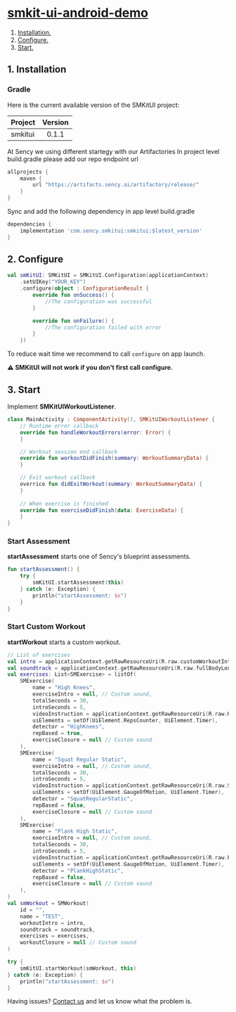 # [smkit-ui-android-demo](https://github.com/sency-ai/smkit-sdk)

1. [ Installation. ](#inst)
2. [ Configure. ](#conf)
3. [ Start. ](#start)

<a name="inst"></a>
## 1. Installation

### Gradle
Here is the current available version of the SMKitUI project:

| Project | Version  |
|---------|:--------:|
| smkitui |  0.1.1   |

At Sency we using different startegy with our Artifactories 
In project level build.gradle please add our repo endpoint url
```groovy
allprojects {
    maven {
        url "https://artifacts.sency.ai/artifactory/release/"
    }
}
```

Sync and add the following dependency in app level build.gradle
```groovy
dependencies {
    implementation 'com.sency.smkitui:smkitui:$latest_version'
}
```

<a name="conf"></a>
## 2. Configure
```Kotlin
val smKitUI: SMKitUI = SMKitUI.Configuration(applicationContext)
    .setUIKey("YOUR_KEY")
    .configure(object : ConfigurationResult {
        override fun onSuccess() {
            //The configuration was successful
        }

        override fun onFailure() {
            //The configuration failed with error
        }
    })
```
To reduce wait time we recommend to call `configure` on app launch.

**⚠️ SMKitUI will not work if you don't first call configure.**


<a name="start"></a>
## 3. Start
Implement **SMKitUIWorkoutListener**.
```Kotlin
class MainActivity : ComponentActivity(), SMKitUIWorkoutListener {
    // Runtime error callback
    override fun handleWorkoutErrors(error: Error) {
    }

    // Workout session end callback
    override fun workoutDidFinish(summary: WorkoutSummaryData) {
    }

    // Exit workout callback
    overrice fun didExitWorkout(summary: WorkoutSummaryData) {
    }
    
    // When exercise is finished
    override fun exerciseDidFinish(data: ExerciseData) {
    }
}
```

### Start Assessment
**startAssessment** starts one of Sency's blueprint assessments.
```Kotlin
fun startAssessment() {
    try {
        smKitUI.startAssessment(this)
    } catch (e: Exception) {
        println("startAssessment: $e")
    }
}
```

### Start Custom Workout
**startWorkout** starts a custom workout.
```Kotlin
// List of exercises
val intro = applicationContext.getRawResourceUri(R.raw.customWorkoutIntro)
val soundtrack = applicationContext.getRawResourceUri(R.raw.fullBodyLong)
val exercises: List<SMExercise> = listOf(
    SMExercise(
        name = "High Knees",
        exerciseIntro = null, // Custom sound,
        totalSeconds = 30,
        introSeconds = 5,
        videoInstruction = applicationContext.getRawResourceUri(R.raw.HighKnees),
        uiElements = setOf(UiElement.RepsCounter, UiElement.Timer),
        detector = "HighKnees",
        repBased = true,
        exerciseClosure = null // Custom sound
    ),
    SMExercise(
        name = "Squat Regular Static",
        exerciseIntro = null, // Custom sound,
        totalSeconds = 30,
        introSeconds = 5,
        videoInstruction = applicationContext.getRawResourceUri(R.raw.SquatRegularStatic),
        uiElements = setOf(UiElement.GaugeOfMotion, UiElement.Timer),
        detector = "SquatRegularStatic",
        repBased = false,
        exerciseClosure = null // Custom sound
    ),
    SMExercise(
        name = "Plank High Static",
        exerciseIntro = null, // Custom sound,
        totalSeconds = 30,
        introSeconds = 5,
        videoInstruction = applicationContext.getRawResourceUri(R.raw.PlankHighStatic),
        uiElements = setOf(UiElement.GaugeOfMotion, UiElement.Timer),
        detector = "PlankHighStatic",
        repBased = false,
        exerciseClosure = null // Custom sound
    ),
)
val smWorkout = SMWorkout(
    id = "",
    name = "TEST",
    workoutIntro = intro,
    soundtrack = soundtrack,
    exercises = exercises,
    workoutClosure = null // Custom sound
)

try {
    smKitUI.startWorkout(smWorkout, this)
} catch (e: Exception) {
    println("startAssessment: $e")
}
```

Having issues? [Contact us](mailto:support@sency.ai) and let us know what the problem is.
